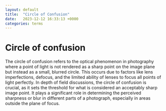 ```yaml
---
layout: default
title:  "Circle of Confusion"
date:   2023-12-12 16:33:13 +0000
categories: terms
---
```



# Circle of confusion

The circle of confusion refers to the optical phenomenon in photography where a point of light is not rendered as a sharp point on the image plane but instead as a small, blurred circle. This occurs due to factors like lens imperfections, defocus, and the limited ability of lenses to focus all points of light perfectly. In depth of field discussions, the circle of confusion is crucial, as it sets the threshold for what is considered an acceptably sharp image point. It plays a significant role in determining the perceived sharpness or blur in different parts of a photograph, especially in areas outside the plane of focus.

